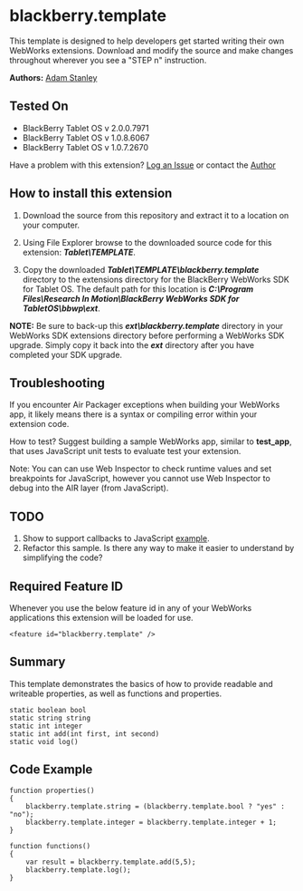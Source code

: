 # blackberry.template

This template is designed to help developers get started writing their own WebWorks extensions. Download and modify 
the source and make changes throughout wherever you see a "STEP n" instruction.

**Authors:** [Adam Stanley](https://github.com/astanley)

## Tested On

* BlackBerry Tablet OS v 2.0.0.7971
* BlackBerry Tablet OS v 1.0.8.6067
* BlackBerry Tablet OS v 1.0.7.2670

Have a problem with this extension?  [Log an Issue](https://github.com/blackberry/WebWorks-Community-APIs/issues) or contact the [Author](https://github.com/astanley)

## How to install this extension

1. Download the source from this repository and extract it to a location on your computer.

2. Using File Explorer browse to the downloaded source code for this extension: _**Tablet\TEMPLATE**_.

3. Copy the downloaded _**Tablet\TEMPLATE\blackberry.template**_ directory to the extensions directory for the BlackBerry WebWorks SDK for Tablet OS. The default path for this location is _**C:\Program Files\Research In Motion\BlackBerry WebWorks SDK for TabletOS\bbwp\ext**_.

**NOTE:** Be sure to back-up this _**ext\blackberry.template**_ directory in your WebWorks SDK extensions directory before performing a WebWorks SDK upgrade. Simply copy it back into the _**ext**_ directory after you have completed your SDK upgrade.

## Troubleshooting
If you encounter Air Packager exceptions when building your WebWorks app, it likely means there is a syntax or compiling error within your extension code.

How to test?  Suggest building a sample WebWorks app, similar to **test_app**, that uses JavaScript unit tests to evaluate 
test your extension.

Note: You can can use Web Inspector to check runtime values and set breakpoints for JavaScript, however you cannot
use Web Inspector to debug into the AIR layer (from JavaScript).

## TODO
1. Show to support callbacks to JavaScript [example](http://supportforums.blackberry.com/t5/Web-and-WebWorks-Development/Callback-Extension-Object/m-p/1215117#M15050).
2. Refactor this sample. Is there any way to make it easier to understand by simplifying the code?

## Required Feature ID
Whenever you use the below feature id in any of your WebWorks applications this extension will be loaded for use.

    <feature id="blackberry.template" />

## Summary

This template demonstrates the basics of how to provide readable and writeable properties, as well as functions and properties.

	static boolean bool
	static string string
	static int integer
	static int add(int first, int second)
	static void log()

## Code Example

	function properties()
	{
		blackberry.template.string = (blackberry.template.bool ? "yes" : "no");
		blackberry.template.integer = blackberry.template.integer + 1;
	}

	function functions()
	{
		var result = blackberry.template.add(5,5);
		blackberry.template.log();
	}
